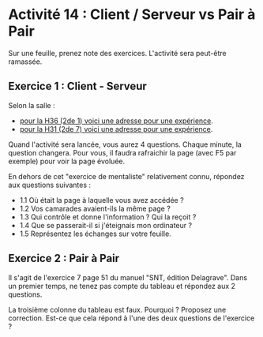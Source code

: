 # Activité 14 : Client / Serveur vs Pair à Pair

Sur une feuille, prenez note des exercices. L'activité sera peut-être ramassée. 

## Exercice 1 : Client - Serveur

Selon la salle : 
 - [pour la H36 (2de 1) voici une adresse pour une expérience](http://172.22.241.123/snt/). 
 - [pour la H31 (2de 7) voici une adresse pour une expérience](http://172.22.241.64/snt/). 
 
Quand l'activité sera lancée, vous aurez 4 questions. Chaque minute, la question changera. Pour vous, il faudra rafraichir la page (avec F5 par exemple) pour voir la page évoluée. 

En dehors de cet "exercice de mentaliste" relativement connu, répondez aux questions suivantes : 
- 1.1 Où était la page à laquelle vous avez accédée ? 
- 1.2 Vos camarades avaient-ils la même page ? 
- 1.3 Qui contrôle et donne l'information ? Qui la reçoit ? 
- 1.4 Que se passerait-il si j'éteignais mon ordinateur ?
- 1.5 Représentez les échanges sur votre feuille.

## Exercice 2 : Pair à Pair 

Il s'agit de l'exercice 7 page 51 du manuel "SNT, édition Delagrave". Dans un premier temps, ne tenez pas compte du tableau et répondez aux 2 questions. 

La troisième colonne du tableau est faux. Pourquoi ? Proposez une correction. Est-ce que cela répond à l'une des deux questions de l'exercice ? 
